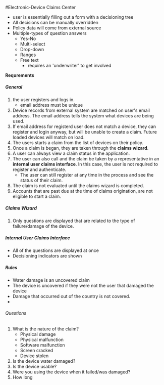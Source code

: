 #Electronic-Device Claims Center

* user is essentially filling out a form with a decisioning tree
* All decisions can be manually overridden
* Policy data will come from external source
* Multiple-types of question answers
	* Yes-No
	* Multi-select
	* Drop-down
	* Ranges
	* Free text
		* requires an 'underwriter' to get involved

**Requrements**

##### General
1. the user registers and logs in. 
	* email address must be unique
1. Device records from external system are matched on user's email address. The email address tells the system what devices are being used.
1. If email address for registerd user does not match a device, they can register and login anyway, but will be unable to create a claim. Future loaded devices will match on load.
1. The users starts a claim from the list of devices on their policy.
1. Once a claim is began, they are taken through the **claims wizard**.
1. A user can always view a claim status in the application.
1. The user can also call and the claim be taken by a representative in an **internal user claims interface**. In this case, the user is not required to register and authenticate.
	*	The user can still register at any time in the process and see the status of their claim.
1. The claim is not evaluated until the claims wizard is completed.
1. Accounts that are past due at the time of claims origination, are not eligible to start a claim.

##### Claims Wizard
1. Only questions are displayed that are related to the type of failure/damage of the device.

##### Internal User Claims Interface
* All of the questions are displayed at once
* Decisioning indicators are shown

##### Rules
* Water damage is an uncovered claim
* The device is uncovered if they were not the user that damaged the device
* Damage that occurred out of the country is not covered.
* 

###### Questions
1. What is the nature of the claim?
	* Physical damage
	* Physical malfunction
	* Software malfunction
	* Screen cracked
	* Device stolen
1. Is the device water damaged?
1. Is the device usable?
1. Were you using the device when it failed/was damaged?
1. How long 